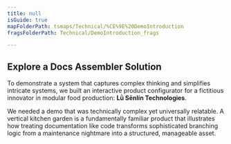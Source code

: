 ```yaml
---
title: null
isGuide: true
mapFolderPath: tsmaps/Technical/%CE%9E%20DemoIntroduction
fragsFolderPath: Technical/DemoIntroduction_frags

---
```



<!-- tsGuideRenderComment {"guide":{"id":"yGAz4e04j","path":"Technical","fragmentFolderPath":"Technical/DemoIntroduction_frags"},"fragment":{"id":"yGAz4e04j","topLevelMapKey":"u5gguY01On","mapKeyChain":"u5gguY01On","guideID":"yGAz4e1lz","guidePath":"c:/GitHub/MuddySpud/MuddySpud.github.io/tsmaps/Technical/DemoIntroduction.tsmap","chartKey":"u5gguY01On","isLeaf":false,"options":[{"id":"yGAz4p22o","order":1},{"id":"yGAz5M1jU","option":"The core capabilities showcased","order":2,"isAncillary":true}]}} -->

## Explore a Docs Assembler Solution

To demonstrate a system that captures complex thinking and simplifies intricate systems, we built an interactive product configurator for a fictitious innovator in modular food production: **Lǜ Sēnlín Technologies**.

We needed a demo that was technically complex yet universally relatable. A vertical kitchen garden is a fundamentally familiar product that illustrates how treating documentation like code transforms sophisticated branching logic from a maintenance nightmare into a structured, manageable asset.

